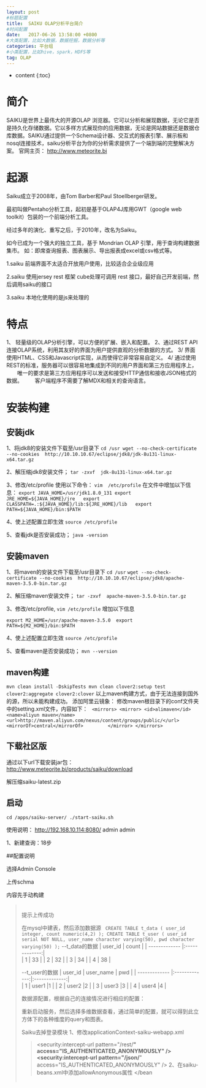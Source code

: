 ```yaml
---
layout: post
#标题配置
title:  SAIKU OLAP分析平台简介
#时间配置
date:   2017-06-26 13:58:00 +0800
#大类配置，比如大数据，数据挖掘，数据分析等
categories: 平台组
#小类配置，比如hive，spark，HDFS等
tag: OLAP
---
```


* content
{:toc}


# 简介
SAIKU是世界上最伟大的开源OLAP 浏览器。它可以分析和展现数据，无论它是否是持久化存储数据。它以多样方式展现你的应用数据，无论是网站数据还是数据仓库数据。SAIKU通过提供一个Schema设计器、交互式的报表引擎、展示板和nosql连接技术，saiku分析平台为你的分析需求提供了一个端到端的完整解决方案。
 官网主页：
http://www.meteorite.bi

# 起源
Saiku成立于2008年，由Tom Barber和Paul Stoellberger研发。

最初叫做Pentaho分析工具，起初是基于OLAP4J库用GWT（google web toolkit）包装的一个前端分析工具。

经过多年的演化、重写之后，于2010年，改名为Saiku。

如今已成为一个强大的独立工具，基于 Mondrian OLAP 引擎，用于查询构建数据集市。
如：即席查询报表、图表展示、导出报表成excel或csv格式等。

1.saiku 前端界面不太适合开放用户使用，比较适合企业级应用

2.saiku 使用jersey rest 框架 cube处理可调用 rest 接口，最好自己开发前端，然后调用saiku的接口

3.saiku 本地化使用的是js来处理的
 
# 特点
1、 轻量级的OLAP分析引擎，可以方便的扩展、嵌入和配置。
2、通过REST API连接OLAP系统，利用其友好的界面为用户提供直观的分析数据的方式。
3/ 界面使用HTML、CSS和Javascript实现，从而使得它非常容易自定义。
4/ 通过使用REST的标准，服务器可以很容易地集成到不同的用户界面和第三方应用程序上，
　　唯一的要求是第三方应用程序可以发送和接受HTTP通信和接收JSON格式的数据。
　　客户端程序不需要了解MDX和相关的查询语言。

# 安装构建

## 安装jdk
1、将jdk8的安装文件下载至/usr目录下
`cd /usr
wget --no-check-certificate --no-cookies  http://10.10.10.67/eclipse/jdk8/jdk-8u131-linux-x64.tar.gz`

2、解压缩jdk8安装文件；
`tar -zxvf  jdk-8u131-linux-x64.tar.gz`

3、修改/etc/profile
使用以下命令：
`vim  /etc/profile`
在文件中增加以下信息：
`export JAVA_HOME=/usr/jdk1.8.0_131
export JRE_HOME=${JAVA_HOME}/jre  
export CLASSPATH=.:${JAVA_HOME}/lib:${JRE_HOME}/lib  
export PATH=${JAVA_HOME}/bin:$PATH  `

4、使上述配置立即生效
`source /etc/profile`

5、查看jdk是否安装成功；
`java -version`
## 安装maven
1、将maven的安装文件下载至/usr目录下
`cd /usr`
`wget --no-check-certificate --no-cookies  http://10.10.10.67/eclipse/jdk8/apache-maven-3.5.0-bin.tar.gz`

2、解压缩maven安装文件；
`tar -zxvf  apache-maven-3.5.0-bin.tar.gz`

3、修改/etc/profile,
`vim /etc/profile`
增加以下信息

`export M2_HOME=/usr/apache-maven-3.5.0 
export PATH=${M2_HOME}/bin:$PATH`

4、使上述配置立即生效
`source /etc/profile`

5、查看maven是否安装成功；
`mvn --version`

## maven构建
`mvn clean install -DskipTests
mvn clean clover2:setup test clover2:aggregate clover2:clover`
以上maven构建方式，由于无法连接到国外的源，所以未能构建成功。
添加阿里云镜象：
修改maven根目录下的conf文件夹中的setting.xml文件，内容如下：
`
  <mirrors>
    <mirror>
      <id>alimaven</id>
      <name>aliyun maven</name>
      <url>http://maven.aliyun.com/nexus/content/groups/public/</url>
      <mirrorOf>central</mirrorOf>        
    </mirror>
  </mirrors>`

## 下载社区版
通过以下url下载安装jar包：
http://www.meteorite.bi/products/saiku/download

解压缩saiku-latest.zip

## 启动
`cd /apps/saiku-server/
./start-saiku.sh`

使用说明：
http://192.168.10.114:8080/
admin
admin

1、新建查询：18步

##配置说明

选择Admin Console



上传schma



内容先手动构建

><Schema name="test_schema"><cube name="test_cube"><Table name="t_data"/><Dimension name="user" foreignKey="user_id"><Hierarchy hasAll="true" allMemberName="user_id" primaryKey="user_id"><Table name="t_user"/><Level name="user_id" column="user_id" uniqueMembers="true" type="Integer"/></Hierarchy></Dimension><Measure column="count" aggregator="sum" datatype="Numeric" name="all_count" caption="all_count"/></cube></Schema>
提示上传成功



在mysql中建表，然后添加数据源
`
CREATE TABLE t_data
(
  user_id integer,
  count numeric(4,2)
);
CREATE TABLE t_user
(
  user_id serial NOT NULL,
  user_name character varying(50),
  pwd character varying(50)
);`
--t_data的数据
| user_id       | count         | 
| ------------- |:-------------:|  
| 1     	    | 33 			|
| 2     	    | 32 			|
| 3     	    | 34 			|
| 4     	    | 38 			|

--t_user的数据
| user_id       | user_name     | pwd           | 
| ------------- |:-------------:|:-------------:|  
| 1     	    | user1			|1              |
| 2     	    | user2			|2              |
| 3     	    | user3			|3              |
| 4     	    | user4			|4              |


数据源配置，根据自己的连接情况进行相应的配置：



重新启动服务，然后选择多维数据查看，通过简单的配置，就可以得到此立方体下的各种维度的query和图表。





Saiku去掉登录模块
1、修改applicationContext-saiku-webapp.xml
><security:intercept-url pattern="/rest/**" access="IS_AUTHENTICATED_ANONYMOUSLY" /><security:intercept-url pattern="/json/**" access="IS_AUTHENTICATED_ANONYMOUSLY" />
 2、在saiku-beans.xml中添加allowAnonymous属性
><bean id="sessionService" class="org.saiku.web.service.SessionService"> <property name="authenticationManager" ref="authenticationManager" /> <property name="allowAnonymous" value="true" /></bean

